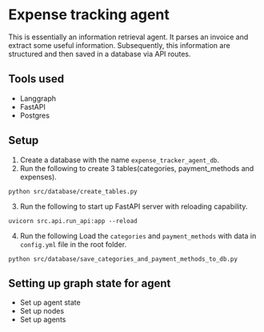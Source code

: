 # Expense tracking agent

This is essentially an information retrieval agent. It parses an invoice and extract some useful information. Subsequently, this information are structured and then saved in a database via API routes.

## Tools used
- Langgraph
- FastAPI
- Postgres

## Setup
1. Create a database with the name `expense_tracker_agent_db`.
2. Run the following to create 3 tables(categories, payment_methods and expenses).
```
python src/database/create_tables.py
```
3. Run the following to start up FastAPI server with reloading capability.
```
uvicorn src.api.run_api:app --reload
```
4. Run the following Load the `categories` and `payment_methods` with data in `config.yml` file in the root folder.
```
python src/database/save_categories_and_payment_methods_to_db.py
```


## Setting up graph state for agent
- Set up agent state
- Set up nodes
- Set up agents